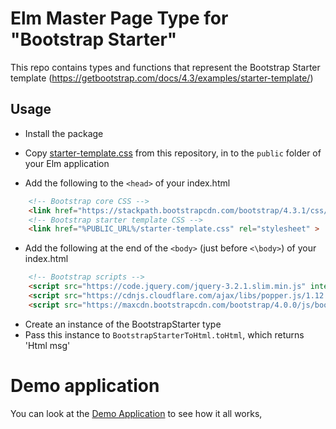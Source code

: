 # Elm Master Page Type for "Bootstrap Starter"

This repo contains types and functions that represent the Bootstrap Starter template (https://getbootstrap.com/docs/4.3/examples/starter-template/)

## Usage

- Install the package
- Copy [starter-template.css](starter-template.css) from this repository, in to the `public` folder of your Elm application

- Add the following to the `<head>` of your index.html

```html
    <!-- Bootstrap core CSS -->
    <link href="https://stackpath.bootstrapcdn.com/bootstrap/4.3.1/css/bootstrap.min.css" rel="stylesheet" integrity="sha384-ggOyR0iXCbMQv3Xipma34MD+dH/1fQ784/j6cY/iJTQUOhcWr7x9JvoRxT2MZw1T" crossorigin="anonymous">    
    <!-- Bootstrap starter template CSS -->
    <link href="%PUBLIC_URL%/starter-template.css" rel="stylesheet" >
```

- Add the following at the end of the `<body>` (just before `<\body>`) of your index.html

```html
    <!-- Bootstrap scripts -->
    <script src="https://code.jquery.com/jquery-3.2.1.slim.min.js" integrity="sha384-KJ3o2DKtIkvYIK3UENzmM7KCkRr/rE9/Qpg6aAZGJwFDMVNA/GpGFF93hXpG5KkN" crossorigin="anonymous"></script>
    <script src="https://cdnjs.cloudflare.com/ajax/libs/popper.js/1.12.9/umd/popper.min.js" integrity="sha384-ApNbgh9B+Y1QKtv3Rn7W3mgPxhU9K/ScQsAP7hUibX39j7fakFPskvXusvfa0b4Q" crossorigin="anonymous"></script>
    <script src="https://maxcdn.bootstrapcdn.com/bootstrap/4.0.0/js/bootstrap.min.js" integrity="sha384-JZR6Spejh4U02d8jOt6vLEHfe/JQGiRRSQQxSfFWpi1MquVdAyjUar5+76PVCmYl" crossorigin="anonymous"></script>    
```


- Create an instance of the BootstrapStarter type
- Pass this instance to `BootstrapStarterToHtml.toHtml`, which returns 'Html msg'

# Demo application

You can look at the [Demo Application](https://github.com/ceddlyburge/elm-bootstrap-starter-demo) to see how it all works, 

